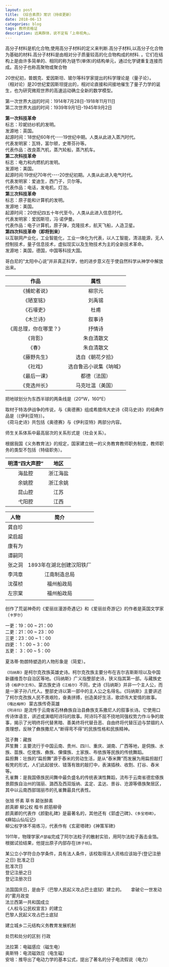 ```yaml
---
layout: post
title: 《综合素质》常识（持续更新）
date: 2018-06-13
categories: blog
tags: 教师资格证
description: 远离群体，说不定有「上帝视角」。
---
```


高分子材料是机化合物,使用高分子材料的定义来判断.高分子材料,以高分子化合物为基础的材料.高分子材料是由相对分子质量较高的化合物构成的材料.
。它们在结构上是由许多简单的、相同的称为链节(单体)的结构单元，通过化学键重复连接而成。高分子也称高聚物或聚合物

20世纪初，普朗克、爱因斯坦、玻尔等科学家提出的科学理论是（量子论）。<br>
（相对论）是20世纪爱因斯坦提出的，相对论直接和间接地催生了量子力学的诞生，也为研究微观世界的高速运动确立全新的数学模型。

第一次世界大战的时间：1914年7月28日-1918年11月11日<br>
第二次世界大战的时间：1939年9月1日-1945年9月2日

**第一次科技革命**<br>
标志：珍妮纺纱机的发明。<br>
发源地：英国。<br>
起源时间：18世纪60年代----19世纪中期。人类从此进入蒸汽时代。<br>
代表发明家：瓦特，富尔顿，史蒂芬孙等。<br>
代表作品：改良蒸汽机，蒸汽轮船，蒸汽机车。<br>
**第二次科技革命**<br>
标志：电力和内燃机的发明。<br>
发源地：美国。<br>
起源时间:19世纪70年代----20世纪初期。人类从此进入电气时代。<br>
代表发明家：爱迪生，西门子，贝尔等。<br>
代表作品：电话，发电机，灯泡。<br>
**第三次科技革命**<br>
标志：原子能和计算机的发明。<br>
发源地：美国。<br>
起源时间：20世纪四五十年代至今。人类从此进入信息时代。<br>
代表发明家：爱因斯坦，冯·诺伊曼。<br>
代表作品：电子计算机，原子弹，克隆技术，航天飞船，人造卫星。<br>
**第四次科技革命（即将到来）**<br>
以互联网产业化，工业智能化，工业一体化为代表，以人工智能，清洁能源，无人控制技术，量子信息技术，虚拟现实以及生物技术为主的全新技术革命。<br>
发源地：美国，德国，中国等科技大国。<br>

哥白尼的“太阳中心说”并非真正科学，他的进步意义在于使自然科学从神学中解放出来。<br>

| 作品     |   属性    |
|:--------:|:--------:|
|《捕蛇者说》|柳宗元|
|《陋室铭》|刘禹锡|
|《石壕吏》|杜甫|
|《木兰诗》|叙事诗|
|《周总理，你在哪里？》|抒情诗|
|《背影》|朱自清散文|
|《春》|朱自清散文|
|《藤野先生》|选自《朝花夕拾》|
|《社戏》|选自鲁迅小说集《呐喊》|
|《最后一课》|都德（法国）|
|《竞选州长》|马克吐温（美国）|

把地球划分为东西半球的两条线是（20°W，160°E）

取材于特洛伊战争的传说，与《奥德赛》组成希腊伟大史诗《荷马史诗》的经典作品是（《伊利亚特》）。<br>
《荷马史诗》共包括《奥德赛》与《伊利亚特》两部分内容。<br>

师生关系体系中最高层次的关系形式是（社会关系）。

根据我国《义务教育法》的规定，国家建立统一的义务教育教师职务制度，教师职务的类型不包括（特级职务）。

|明清“四大声腔”|地区|
|:------:|:------:|
|海盐腔|浙江海盐|
|余姚腔|浙江余姚|
|昆山腔|江苏|
|弋阳腔|江西|


|人物|简介|
|:------:|:------:|
|龚自珍||
|梁启超||
|康有为||
|谭嗣同||
|张之洞|1893年在湖北创建汉阳铁厂|
|李鸿章|江南制造总局|
|沈葆桢|福州船政局|
|左宗棠|福州船政局|
|||


创作了荒诞神奇的《爱丽丝漫游奇遇记》和《爱丽丝奇游记》的作者是英国文学家（`卡罗尔`）

一更：19：00 ~ 21：00<br>
二更：21：00 ~ 23：00<br>
三更：23：00 ~  1：00<br>
四更： 1：00 ~  3：00<br>
五更： 3：00 ~  5：00<br>

夏洛蒂·勃朗特塑造的人物形象是（简爱）。

`《玛纳斯》`是柯尔克孜族英雄史诗。柯尔克孜族主要分布在吉尔吉斯斯坦以及中国新疆维吾尔自治区等地。《玛纳斯》广义指整部史诗，狭义指其第一部。与藏族史诗`《格萨尔王传》`、蒙古族史诗`《江格尔》`不同，史诗《玛纳斯》并非一个主人公，而是一家子孙八代人。整部史诗以第一部中的主人公之名得名。《玛纳斯》主要讲述了柯尔克孜族人民不畏艰险，奋勇拼搏，创造美好生活，歌颂伟大爱情的故事。  
`《嘎达梅林》` 蒙古族传奇英雄  
`《阿诗玛》`是流传于云南省石林彝族自治县彝族支系撒尼人的叙事长诗。它使用口传诗体语言，讲述或演唱阿诗玛的故事。阿诗玛不屈不挠地同强权势力作斗争的故事，揭示了光明终将代替黑暗、善美终将代替丑恶、自由终将代替压迫与禁锢的人类理想，反映了彝族撒尼人“断得弯不得”的民族性格和民族精神。  

弦子舞：藏族<br>
芦笙舞：主要流行于中国云南、贵州、四川、重庆、湖南、广西等地，是侗族、水族、苗族、仡佬族、彝族、傈僳族、土家族、布依族等民族的传统舞蹈。<br>
扁担舞：壮族的“扁担舞”源于舂米的劳动生活，是从“舂米舞”而发展为用扁担敲打板凳的形式，人们此起彼伏、错落有致的敲打中，表演插秧、收割、打谷、舂米等。<br>
孔雀舞：是我国傣族民间舞中最负盛名的传统表演性舞蹈，流布于云南省德宏傣族景颇族自治州的瑞丽、潞西及西双版纳、孟定、孟达、景谷、沧源等傣族聚居区，其中以云南西部瑞丽市的孔雀舞最具代表性。<br>

张旭    怀素      草书     颠张醉素  
颜真卿  柳公权    楷书     颜筋柳骨  
颜真卿的代表作《颜勤礼碑》是最著名的，其他还有《郭虚己碑》、`《多宝塔碑》`，《麻姑山仙坛记》  
柳公权字体不易练习，代表作有《玄密塔碑》《神策军碑》  

1911年，物理学家`卢瑟福`完成了阿尔法粒子的散射实验，用阿尔法粒子轰击金箔。根据试验结果，他提出原子内部存在(`原子核`)。

某公立小学符合办学条件，具有法人条件，该校取得法人资格应该始于(登记注册之日)
批准之日<br>
批准次日<br>
登记注册之日<br>
登记注册次日<br>

法国国庆日，是由于（巴黎人民起义攻占巴士底狱）建立的。 　
拿破仑一世发动的“雾月政变  <br>
法兰西第一共和国成立  <br>
《人权与公民权宣言》的建立  <br>
巴黎人民起义攻占巴士底狱<br>  

建立城乡二元结构义务教育发展机制  

处罚和处分的区别  行政   

法拉第：电磁感应（磁生电）  
奥斯特：电流磁效应（电生磁）  
安培：推导出了电动力学的基本公式，提出了著名的分子电流假说（电力）   

